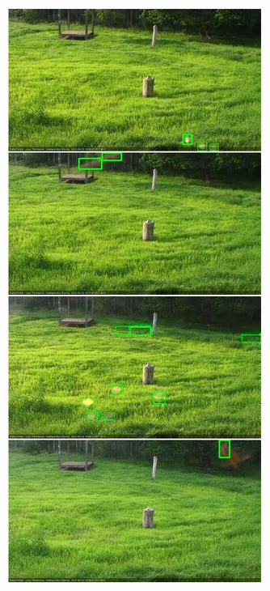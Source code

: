 ![20200620-180452-181454](in2/20200620/20200620-180452-181454_0_.jpg)
![20200620-181500-182501](in2/20200620/20200620-181500-182501_0_.jpg)
![20200620-190538-191539](in2/20200620/20200620-190538-191539_0_.jpg)
![20200620-193600-194602](in2/20200620/20200620-193600-194602_0_.jpg)
